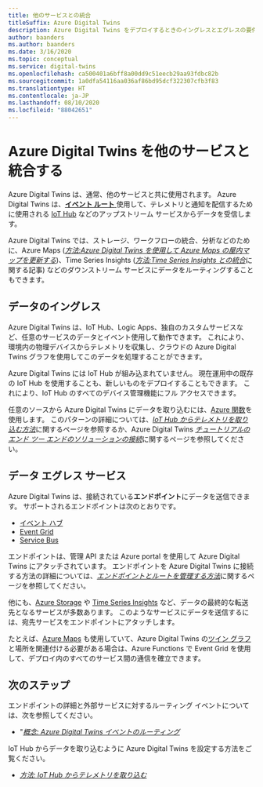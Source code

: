 ```yaml
---
title: 他のサービスとの統合
titleSuffix: Azure Digital Twins
description: Azure Digital Twins をデプロイするときのイングレスとエグレスの要件について説明します。
author: baanders
ms.author: baanders
ms.date: 3/16/2020
ms.topic: conceptual
ms.service: digital-twins
ms.openlocfilehash: ca500401a6bff8a00dd9c51eecb29aa93fdbc82b
ms.sourcegitcommit: 1a0dfa54116aa036af86bd95dcf322307cfb3f83
ms.translationtype: HT
ms.contentlocale: ja-JP
ms.lasthandoff: 08/10/2020
ms.locfileid: "88042651"
---
```

# <a name="integrate-azure-digital-twins-with-other-services"></a>Azure Digital Twins を他のサービスと統合する

Azure Digital Twins は、通常、他のサービスと共に使用されます。 Azure Digital Twins は、[**イベント ルート** ](concepts-route-events.md)使用して、テレメトリと通知を配信するために使用される [IoT Hub](../iot-hub/about-iot-hub.md) などのアップストリーム サービスからデータを受信します。 

Azure Digital Twins では、ストレージ、ワークフローの統合、分析などのために、Azure Maps ([*方法:Azure Digital Twins を使用して Azure Maps の屋内マップを更新する*](how-to-integrate-maps.md))、Time Series Insights ([*方法:Time Series Insights との統合*](how-to-integrate-time-series-insights.md)に関する記事) などのダウンストリーム サービスにデータをルーティングすることもできます。 

## <a name="data-ingress"></a>データのイングレス

Azure Digital Twins は、IoT Hub、Logic Apps、独自のカスタムサービスなど、任意のサービスのデータとイベント使用して動作できます。 これにより、環境内の物理デバイスからテレメトリを収集し、クラウドの Azure Digital Twins グラフを使用してこのデータを処理することができます。

Azure Digital Twins には IoT Hub が組み込まれていません。 現在運用中の既存の IoT Hub を使用することも、新しいものをデプロイすることもできます。 これにより、IoT Hub のすべてのデバイス管理機能にフル アクセスできます。

任意のソースから Azure Digital Twins にデータを取り込むには、[Azure 関数](../azure-functions/functions-overview.md)を使用します。 このパターンの詳細については、[*IoT Hub からテレメトリを取り込む方法*](how-to-ingest-iot-hub-data.md)に関するページを参照するか、Azure Digital Twins [*チュートリアルのエンド ツー エンドのソリューションの接続*](tutorial-end-to-end.md)に関するページを参照してください。

## <a name="data-egress-services"></a>データ エグレス サービス

Azure Digital Twins は、接続されている**エンドポイント**にデータを送信できます。 サポートされるエンドポイントは次のとおりです。
* [イベント ハブ](../event-hubs/event-hubs-about.md)
* [Event Grid](../event-grid/overview.md)
* [Service Bus](../service-bus-messaging/service-bus-messaging-overview.md)

エンドポイントは、管理 API または Azure portal を使用して Azure Digital Twins にアタッチされています。 エンドポイントを Azure Digital Twins に接続する方法の詳細については、[*エンドポイントとルートを管理する方法*](how-to-manage-routes-apis-cli.md)に関するページを参照してください。

他にも、[Azure Storage](../storage/common/storage-introduction.md) や [Time Series Insights](../time-series-insights/time-series-insights-update-overview.md) など、データの最終的な転送先となるサービスが多数あります。 このようなサービスにデータを送信するには、宛先サービスをエンドポイントにアタッチします。

たとえば、[Azure Maps](../azure-maps/about-azure-maps.md) も使用していて、Azure Digital Twins の[ツイン グラフ](concepts-twins-graph.md)と場所を関連付ける必要がある場合は、Azure Functions で Event Grid を使用して、デプロイ内のすべてのサービス間の通信を確立できます。

## <a name="next-steps"></a>次のステップ

エンドポイントの詳細と外部サービスに対するルーティング イベントについては、次を参照してください。
* "[*概念: Azure Digital Twins イベントのルーティング*](concepts-route-events.md)

IoT Hub からデータを取り込むように Azure Digital Twins を設定する方法をご覧ください。
* [*方法: IoT Hub からテレメトリを取り込む*](how-to-ingest-iot-hub-data.md)

